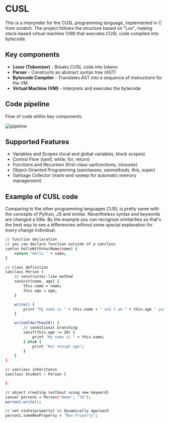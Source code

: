 # CUSL

This is a interpreter for the CUSL programming language, implemented in C from scratch. The project follows the structure based on "Lox", making stack-based virtual machine (VM) that executes CUSL code compiled into bytecode.

## Key components

- **Lexer (Tokenizer)** - Breaks CUSL code into tokens
- **Parser** - Constructs an abstract syntax tree (AST)
- **Bytecode Compiler** - Translates AST into a sequence of instructions for the VM
- **Virtual Machine (VM)** - Interprets and executes the bytecode

## Code pipeline

Flow of code within key components.

![pipeline](https://github.com/user-attachments/assets/0fd234d8-145f-4ba4-9e5e-0a14a9e0b8f3)

## Supported Features

- Variables and Scopes (local and global variables, block scopes)
- Control Flow (sanif, while, for, return)
- Functions and Recursion (first-class sanfunctions, closures)
- Object-Oriented Programming (sanclasses, sanmethods, this, super)
- Garbage Collector (mark-and-sweep for automatic memory management)

## Example of CUSL code

Comparing to the other programming languages CUSL is pretty same with the concepts of Python, JS and similar. Nevertheless syntax and keywords are changed a little.
By the example you can recognize similarities so that's the best way to see a differencies without some special explanation for every change individual.

```bash
// function declaration
// you can declare function outside of a sanclass
sanfun helloWithYourName(name) {
    return "Hello " + name;
}

// class definition
sanclass Person {
    // constructor-like method
    saninit(name, age) {
        this.name = name;
        this.age = age;
    }

    write() {
        print "My name is " + this.name + " and I am " + this.age " year(s) old";
    }

    writeOlderThan20() {
        // conditional branching
        sanif(this.age >= 20) {
            print "My name is " + this.name;
        } else {
            print "Not enough age";
        }
    }
}

// sanclass inheritance
sanclass Student < Person {

}

// object creating (without using new keyword)
sanvar person1 = Person("Name", "20");
person1.write();

// set state(property) is dynamically approach
person1.someNewProperty = "New Property";
```
